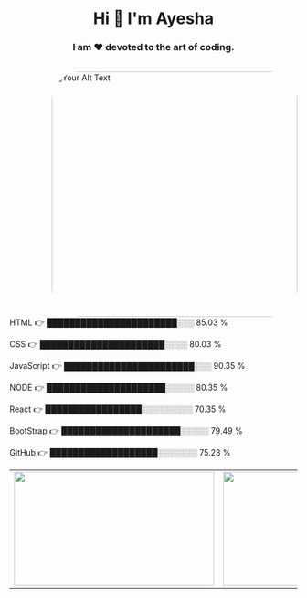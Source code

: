 <h1 align="center">Hi 👋 I'm Ayesha</h1>
<h3 align="center">I am ❤️ devoted to the art of coding.</h3>
<br>

<img align="right" style="margin-left: 200px; border-radius: 50px;width:430px;hight:430px;" alt="Your Alt Text" src="https://miro.medium.com/v2/resize:fit:1400/format:webp/1*qdAW1TjCN57h1lbuuzvchg.gif">

HTML   👉             ███████████████████████░░░   85.03 %

CSS    👉             ██████████████████████░░░░   80.03 %

JavaScript    👉      ███████████████████████░░░   90.35 %

NODE     👉           █████████████████████░░░░░   80.35 %

React    👉           █████████████████░░░░░░░░░   70.35 %

BootStrap   👉        █████████████████████░░░░░   79.49 %

GitHub  👉            ███████████████████░░░░░░░   75.23 %

<table>
  <tr>
    <td>
      <img src="https://user-images.githubusercontent.com/35374649/88078293-eb84b880-cb99-11ea-9429-bbc39fd16808.PNG" alt="" style="height: 200px;width:350px">
    </td>
    <td>
      <img src="https://camo.githubusercontent.com/9d067ffd8561a5b8a1969d35532624ce5424d607a4e84f2f24c4d1b3dfdfed2d/68747470733a2f2f6769746875622d726561646d652d73746174732e76657263656c2e6170702f6170693f757365726e616d653d61736875746f73682d706d69736872612673686f775f69636f6e733d74727565266c6f63616c653d656e" alt="" style="height: 200px;width:350px">
    </td>
    <td>    
      <img src="https://camo.githubusercontent.com/9c130d0b45942f3866bc65f70db7694254fc5389ef8b71cbd68c29ca022b0b8b/68747470733a2f2f6769746875622d726561646d652d73747265616b2d73746174732e6865726f6b756170702e636f6d2f3f757365723d61736875746f73682d706d697368726126" alt=""  style="height: 200px;width:350px">
    </td>
  </tr>
</table>
